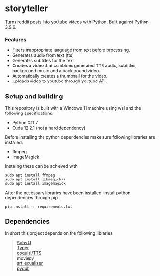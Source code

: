 # storyteller

Turns reddit posts into youtube videos with Python. Built against Python 3.9.6.

### Features

- Filters inappropriate language from text before processing.
- Generates audio from text (tts)
- Generates subtitles for the text
- Creates a video that combines generated TTS audio, subtitles, background music and a background video.
- Automatically creates a thumbnail for the video.
- Uploads video to youtube through youtube API.

## Setup and building

This repository is built with a Windows 11 machine using wsl and the following specifications:

- Python 3.11.7
- Cuda 12.2.1 (not a hard dependency)

Before installing the python dependencies make sure following libraries are installed:

- ffmpeg
- ImageMagick

Instaling these can be achieved with

```
sudo apt install ffmpeg
sudo apt install libmagick++
sudo apt install imagemagick
```

After the necessary libraries have been installed, install python dependencies through pip:

```
pip install -r requirements.txt
```

## Dependencies

In short this project depends on the following libraries

> [SubsAI](https://github.com/abdeladim-s/subsai)  
> [Typer](https://typer.tiangolo.com/)  
> [coquiai/TTS](https://github.com/coqui-ai/TTS)  
> [moviepy](https://pypi.org/project/moviepy/)  
> [srt_equalizer](https://github.com/peterk/srt_equalizer)  
> [pydub](https://github.com/jiaaro/pydub)
